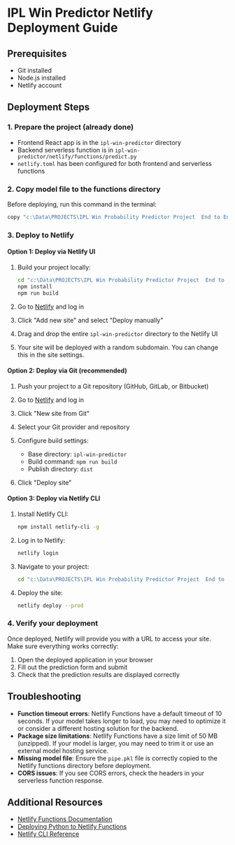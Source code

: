 # IPL Win Predictor Netlify Deployment Guide

## Prerequisites

- Git installed
- Node.js installed
- Netlify account

## Deployment Steps

### 1. Prepare the project (already done)

- Frontend React app is in the `ipl-win-predictor` directory
- Backend serverless function is in `ipl-win-predictor/netlify/functions/predict.py`
- `netlify.toml` has been configured for both frontend and serverless functions

### 2. Copy model file to the functions directory

Before deploying, run this command in the terminal:

```bash
copy "c:\Data\PROJECTS\IPL Win Probability Predictor Project  End to End Machine Learning Project\pipe.pkl" "c:\Data\PROJECTS\IPL Win Probability Predictor Project  End to End Machine Learning Project\ipl-win-predictor\netlify\functions\pipe.pkl"
```

### 3. Deploy to Netlify

#### Option 1: Deploy via Netlify UI

1. Build your project locally:

   ```bash
   cd "c:\Data\PROJECTS\IPL Win Probability Predictor Project  End to End Machine Learning Project\ipl-win-predictor"
   npm install
   npm run build
   ```

2. Go to [Netlify](https://app.netlify.com/) and log in

3. Click "Add new site" and select "Deploy manually"

4. Drag and drop the entire `ipl-win-predictor` directory to the Netlify UI

5. Your site will be deployed with a random subdomain. You can change this in the site settings.

#### Option 2: Deploy via Git (recommended)

1. Push your project to a Git repository (GitHub, GitLab, or Bitbucket)

2. Go to [Netlify](https://app.netlify.com/) and log in

3. Click "New site from Git"

4. Select your Git provider and repository

5. Configure build settings:

   - Base directory: `ipl-win-predictor`
   - Build command: `npm run build`
   - Publish directory: `dist`

6. Click "Deploy site"

#### Option 3: Deploy via Netlify CLI

1. Install Netlify CLI:

   ```bash
   npm install netlify-cli -g
   ```

2. Log in to Netlify:

   ```bash
   netlify login
   ```

3. Navigate to your project:

   ```bash
   cd "c:\Data\PROJECTS\IPL Win Probability Predictor Project  End to End Machine Learning Project"
   ```

4. Deploy the site:
   ```bash
   netlify deploy --prod
   ```

### 4. Verify your deployment

Once deployed, Netlify will provide you with a URL to access your site. Make sure everything works correctly:

1. Open the deployed application in your browser
2. Fill out the prediction form and submit
3. Check that the prediction results are displayed correctly

## Troubleshooting

- **Function timeout errors**: Netlify Functions have a default timeout of 10 seconds. If your model takes longer to load, you may need to optimize it or consider a different hosting solution for the backend.
- **Package size limitations**: Netlify Functions have a size limit of 50 MB (unzipped). If your model is larger, you may need to trim it or use an external model hosting service.
- **Missing model file**: Ensure the `pipe.pkl` file is correctly copied to the Netlify functions directory before deployment.
- **CORS issues**: If you see CORS errors, check the headers in your serverless function response.

## Additional Resources

- [Netlify Functions Documentation](https://docs.netlify.com/functions/overview/)
- [Deploying Python to Netlify Functions](https://docs.netlify.com/functions/build-with-python/)
- [Netlify CLI Reference](https://cli.netlify.com/)
